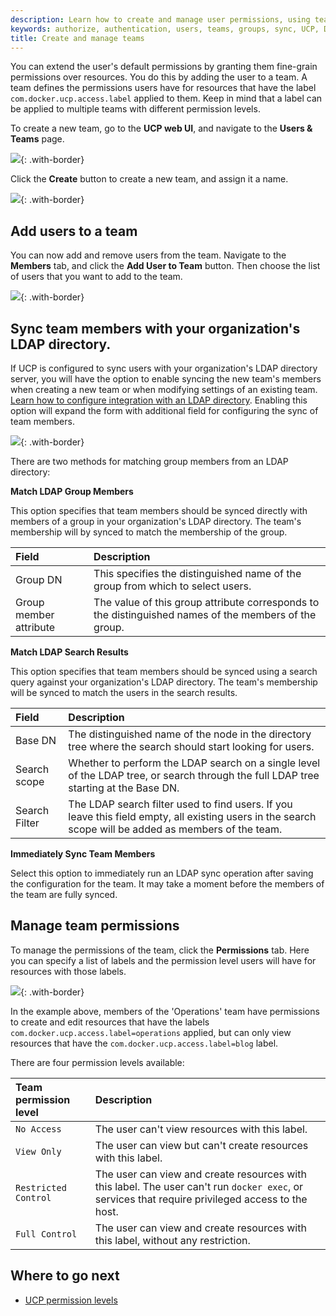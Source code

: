 ```yaml
---
description: Learn how to create and manage user permissions, using teams in your Docker Universal Control Plane cluster.
keywords: authorize, authentication, users, teams, groups, sync, UCP, Docker
title: Create and manage teams
---
```

You can extend the user's default permissions by granting them fine-grain permissions over resources. You do this by adding the user to a team. A team defines the permissions users have for resources that have the label `com.docker.ucp.access.label` applied to them. Keep in mind that a label can be applied to multiple teams with different permission levels.

To create a new team, go to the **UCP web UI**, and navigate to the **Users & Teams** page.

![](../../images/create-and-manage-teams-1.png){: .with-border}

Click the **Create** button to create a new team, and assign it a name.

![](../../images/create-and-manage-teams-2.png){: .with-border}

## Add users to a team

You can now add and remove users from the team. Navigate to the **Members** tab, and click the **Add User to Team** button. Then choose the list of users that you want to add to the team.

![](../../images/create-and-manage-teams-3.png){: .with-border}

## Sync team members with your organization's LDAP directory.

If UCP is configured to sync users with your organization's LDAP directory server, you will have the option to enable syncing the new team's members when creating a new team or when modifying settings of an existing team. [Learn how to configure integration with an LDAP directory](../configure/external-auth/index.md). Enabling this option will expand the form with additional field for configuring the sync of team members.

![](../../images/create-and-manage-teams-5.png){: .with-border}

There are two methods for matching group members from an LDAP directory:

**Match LDAP Group Members**

This option specifies that team members should be synced directly with members of a group in your organization's LDAP directory. The team's membership will by synced to match the membership of the group.

| Field                  | Description                                                                                           |
|:---------------------- |:----------------------------------------------------------------------------------------------------- |
| Group DN               | This specifies the distinguished name of the group from which to select users.                        |
| Group member attribute | The value of this group attribute corresponds to the distinguished names of the members of the group. |

**Match LDAP Search Results**

This option specifies that team members should be synced using a search query against your organization's LDAP directory. The team's membership will be synced to match the users in the search results.

| Field         | Description                                                                                                                                            |
|:------------- |:------------------------------------------------------------------------------------------------------------------------------------------------------ |
| Base DN       | The distinguished name of the node in the directory tree where the search should start looking for users.                                              |
| Search scope  | Whether to perform the LDAP search on a single level of the LDAP tree, or search through the full LDAP tree starting at the Base DN.                   |
| Search Filter | The LDAP search filter used to find users. If you leave this field empty, all existing users in the search scope will be added as members of the team. |

**Immediately Sync Team Members**

Select this option to immediately run an LDAP sync operation after saving the configuration for the team. It may take a moment before the members of the team are fully synced.

## Manage team permissions

To manage the permissions of the team, click the **Permissions** tab. Here you can specify a list of labels and the permission level users will have for resources with those labels.

![](../../images/create-and-manage-teams-4.png){: .with-border}

In the example above, members of the 'Operations' team have permissions to create and edit resources that have the labels `com.docker.ucp.access.label=operations` applied, but can only view resources that have the `com.docker.ucp.access.label=blog` label.

There are four permission levels available:

| Team permission level | Description                                                                                                                                       |
|:--------------------- |:------------------------------------------------------------------------------------------------------------------------------------------------- |
| `No Access`           | The user can't view resources with this label.                                                                                                    |
| `View Only`           | The user can view but can't create resources with this label.                                                                                     |
| `Restricted Control`  | The user can view and create resources with this label. The user can't run `docker exec`, or services that require privileged access to the host. |
| `Full Control`        | The user can view and create resources with this label, without any restriction.                                                                  |

## Where to go next

* [UCP permission levels](permission-levels.md)